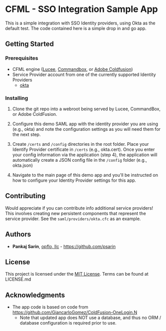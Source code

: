 # CFML - SSO Integration Sample App

This is a simple integration with SSO Identity providers, using Okta as the default test. The code contained here is a simple drop in and go app.

## Getting Started


### Prerequisites

* CFML engine ([Lucee](https://lucee.org), [Commandbox](https://www.ortussolutions.com/products/commandbox), or [Adobe Coldfusion](https://www.adobe.com/products/coldfusion-family.html))
* Service Provider account from one of the currently supported Identity Providers
	* [okta](https://okta.com)

### Installing

1. Clone the git repo into a webroot being served by Lucee, CommandBox, or Adobe ColdFusion.

2. Configure this demo SAML app with the identity provider you are using (e.g., okta) and note the configuration settings as you will need them for the next step.

3. Create `/certs` and `/config` directories in the root folder. Place your Identify Provider certificate in `/certs` (e.g., okta.cert). Once you enter your config information via the application (step 4), the application will automatically create a JSON config file in the `/config` folder (e.g., okta.json)
   
4. Navigate to the main page of this demo app and you'll be instructed on how to configure your Identity Provider settings for this app.

## Contributing

Would appreciate if you can contribute info additional service providers! This involves creating new persistent components that represent the service provider. See the ```saml/providers/okta.cfc``` as an example.

## Authors

* **Pankaj Sarin**, [opflo, llc](https://www.opflo.com) - https://github.com/psarin


## License

This project is licensed under the [MIT License](https://en.wikipedia.org/wiki/MIT_License). Terms can be found at LICENSE.md

## Acknowledgments

* The app code is based on code from https://github.com/GiancarloGomez/ColdFusion-OneLogin.N
	* Note that updated app does NOT use a database, and thus no ORM / database configuration is required prior to use.






